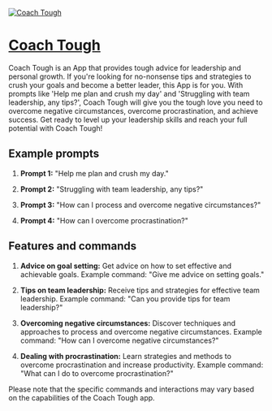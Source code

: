 [![Coach Tough](https://files.oaiusercontent.com/file-DV2ZDlStpFhdykZQW1Zritxm?se=2123-10-17T15%3A30%3A50Z&sp=r&sv=2021-08-06&sr=b&rscc=max-age%3D31536000%2C%20immutable&rscd=attachment%3B%20filename%3D115bcb4e-e070-4a31-8c77-2bfa995c2d2c.png&sig=DOITNjpYxubGfJuAxsINKChPWEijFSjT2TcgW8FwRoM%3D)](https://chat.openai.com/g/g-qL2aHoJfb-coach-tough)

# [Coach Tough](https://chat.openai.com/g/g-qL2aHoJfb-coach-tough)

Coach Tough is an App that provides tough advice for leadership and personal growth. If you're looking for no-nonsense tips and strategies to crush your goals and become a better leader, this App is for you. With prompts like 'Help me plan and crush my day' and 'Struggling with team leadership, any tips?', Coach Tough will give you the tough love you need to overcome negative circumstances, overcome procrastination, and achieve success. Get ready to level up your leadership skills and reach your full potential with Coach Tough!

## Example prompts

1. **Prompt 1:** "Help me plan and crush my day."

2. **Prompt 2:** "Struggling with team leadership, any tips?"

3. **Prompt 3:** "How can I process and overcome negative circumstances?"

4. **Prompt 4:** "How can I overcome procrastination?"

## Features and commands

1. **Advice on goal setting:** Get advice on how to set effective and achievable goals. Example command: "Give me advice on setting goals."

2. **Tips on team leadership:** Receive tips and strategies for effective team leadership. Example command: "Can you provide tips for team leadership?"

3. **Overcoming negative circumstances:** Discover techniques and approaches to process and overcome negative circumstances. Example command: "How can I overcome negative circumstances?"

4. **Dealing with procrastination:** Learn strategies and methods to overcome procrastination and increase productivity. Example command: "What can I do to overcome procrastination?"

Please note that the specific commands and interactions may vary based on the capabilities of the Coach Tough app.